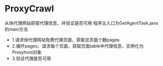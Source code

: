 # ProxyCrawl
从快代理网站获取代理信息，并验证是否可用
  程序主入口为GetAgentTask.java的main方法
 * 1.请求快代理网站免费代理页面，获取总页面个数pages  
 * 2.循环pages，请求每个页面，获取页面table中代理信息，实例化为Proxyhost对象 
 * 3.验证代理是否可用
